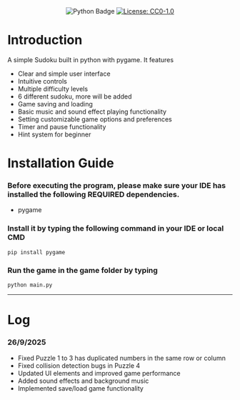<div align="center">
  <img src="https://img.shields.io/badge/python-3670A0?style=for-the-badge&logo=python&logoColor=ffdd54" alt="Python Badge">
  <a href="http://creativecommons.org/publicdomain/zero/1.0/">
    <img src="https://img.shields.io/badge/License-CC0_1.0-lightgrey?style=for-the-badge" alt="License: CC0-1.0">
  </a>
</div>


# Introduction

A simple Sudoku built in python with pygame. It features
- Clear and simple user interface
- Intuitive controls
- Multiple difficulty levels 
- 6 different sudoku, more will be added
- Game saving and loading
- Basic music and sound effect playing functionality
- Setting customizable game options and preferences
- Timer and pause functionality
- Hint system for beginner


# Installation Guide
### Before executing the program, please make sure your IDE has installed the following REQUIRED dependencies.

- pygame

### Install it by typing the following command in your IDE or local CMD
```
pip install pygame
```
### Run the game in the game folder by typing
```
python main.py
```
---
# Log
### 26/9/2025
- Fixed Puzzle 1 to 3 has duplicated numbers in the same row or column
- Fixed collision detection bugs in Puzzle 4
- Updated UI elements and improved game performance
- Added sound effects and background music
- Implemented save/load game functionality


